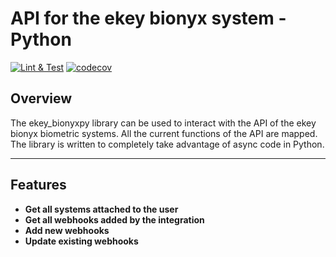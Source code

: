 # API for the ekey bionyx system - Python

[![Lint & Test](https://github.com/richardpolzer/ekey-bionyx-api/actions/workflows/lint_test.yml/badge.svg?branch=main)](https://github.com/richardpolzer/ekey-bionyx-api/actions/workflows/lint_test.yml)
[![codecov](https://codecov.io/github/richardpolzer/ekey-bionyx-api/branch/main/graph/badge.svg?token=MXJCFJZO5I)](https://codecov.io/github/richardpolzer/ekey-bionyx-api)

## Overview

The ekey_bionyxpy library can be used to interact with the API of the ekey bionyx biometric systems. All the current functions of the API are mapped. The library is written to completely take advantage of async code in Python.

---

## Features

- **Get all systems attached to the user**
- **Get all webhooks added by the integration**
- **Add new webhooks**
- **Update existing webhooks**
